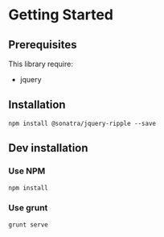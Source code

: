 Getting Started
===============

Prerequisites
-------------

This library require:

- jquery

Installation
------------

```
npm install @sonatra/jquery-ripple --save
```

Dev installation
----------------

### Use NPM

```
npm install
```

### Use grunt

```
grunt serve
```

